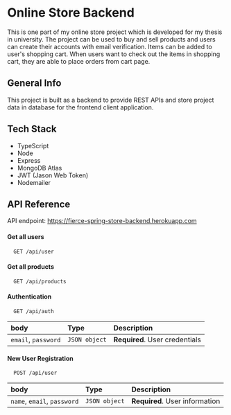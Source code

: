 
# Online Store Backend

This is one part of my online store project which is developed for my thesis in university. The project can be used to buy and sell products and
users can create their accounts with email verification. Items can be added to user's shopping cart.
When users want to check out the items in shopping cart, they are able to place orders from cart page.

## General Info

This project is built as a backend to provide REST APIs and store project data in database for the frontend client application.



## Tech Stack

- TypeScript
- Node
- Express
- MongoDB Atlas
- JWT (Jason Web Token)
- Nodemailer


## API Reference
API endpoint: https://fierce-spring-store-backend.herokuapp.com

#### Get all users

```
  GET /api/user
```

#### Get all products

```
  GET /api/products
```

#### Authentication

```
  GET /api/auth
```

| body | Type     | Description                       |
| :-------- | :------- | :-------------------------------- |
| `email`, `password`      | `JSON object` | **Required**. User credentials |

#### New User Registration

```
  POST /api/user
```

| body | Type     | Description                       |
| :-------- | :------- | :-------------------------------- |
| `name`, `email`, `password`      | `JSON object` | **Required**. User information |


